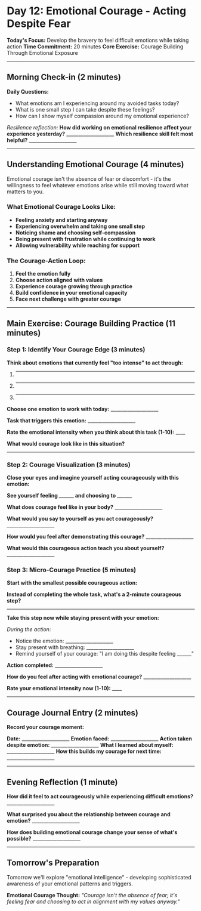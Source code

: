 # Day 12: Emotional Courage - Acting Despite Fear

**Today's Focus:** Develop the bravery to feel difficult emotions while taking action
**Time Commitment:** 20 minutes
**Core Exercise:** Courage Building Through Emotional Exposure

---

## Morning Check-in (2 minutes)

**Daily Questions:**
- What emotions am I experiencing around my avoided tasks today?
- What is one small step I can take despite these feelings?
- How can I show myself compassion around my emotional experience?

*Resilience reflection:*
**How did working on emotional resilience affect your experience yesterday?** ____________________
**Which resilience skill felt most helpful?** ____________________

---

## Understanding Emotional Courage (4 minutes)

Emotional courage isn't the absence of fear or discomfort - it's the willingness to feel whatever emotions arise while still moving toward what matters to you.

### What Emotional Courage Looks Like:
- **Feeling anxiety and starting anyway**
- **Experiencing overwhelm and taking one small step**
- **Noticing shame and choosing self-compassion**
- **Being present with frustration while continuing to work**
- **Allowing vulnerability while reaching for support**

### The Courage-Action Loop:
1. **Feel the emotion fully**
2. **Choose action aligned with values**
3. **Experience courage growing through practice**
4. **Build confidence in your emotional capacity**
5. **Face next challenge with greater courage**

---

## Main Exercise: Courage Building Practice (11 minutes)

### Step 1: Identify Your Courage Edge (3 minutes)

**Think about emotions that currently feel "too intense" to act through:**
1. ____________________
2. ____________________
3. ____________________

**Choose one emotion to work with today:** ____________________

**Task that triggers this emotion:** ____________________

**Rate the emotional intensity when you think about this task (1-10):** ____

**What would courage look like in this situation?**
____________________

### Step 2: Courage Visualization (3 minutes)

**Close your eyes and imagine yourself acting courageously with this emotion:**

**See yourself feeling ______ and choosing to ______**

**What does courage feel like in your body?** ____________________

**What would you say to yourself as you act courageously?** ____________________

**How would you feel after demonstrating this courage?** ____________________

**What would this courageous action teach you about yourself?** ____________________

### Step 3: Micro-Courage Practice (5 minutes)

**Start with the smallest possible courageous action:**

**Instead of completing the whole task, what's a 2-minute courageous step?**
____________________

**Take this step now while staying present with your emotion:**

*During the action:*
- Notice the emotion: ____________________
- Stay present with breathing: ____________________  
- Remind yourself of your courage: "I am doing this despite feeling ______"

**Action completed:** ____________________

**How do you feel after acting with emotional courage?** ____________________

**Rate your emotional intensity now (1-10):** ____

---

## Courage Journal Entry (2 minutes)

**Record your courage moment:**

**Date:** ____________________
**Emotion faced:** ____________________
**Action taken despite emotion:** ____________________
**What I learned about myself:** ____________________
**How this builds my courage for next time:** ____________________

---

## Evening Reflection (1 minute)

**How did it feel to act courageously while experiencing difficult emotions?** ____________________

**What surprised you about the relationship between courage and emotion?** ____________________

**How does building emotional courage change your sense of what's possible?** ____________________

---

## Tomorrow's Preparation
Tomorrow we'll explore "emotional intelligence" - developing sophisticated awareness of your emotional patterns and triggers.

**Emotional Courage Thought:**
*"Courage isn't the absence of fear; it's feeling fear and choosing to act in alignment with my values anyway."*